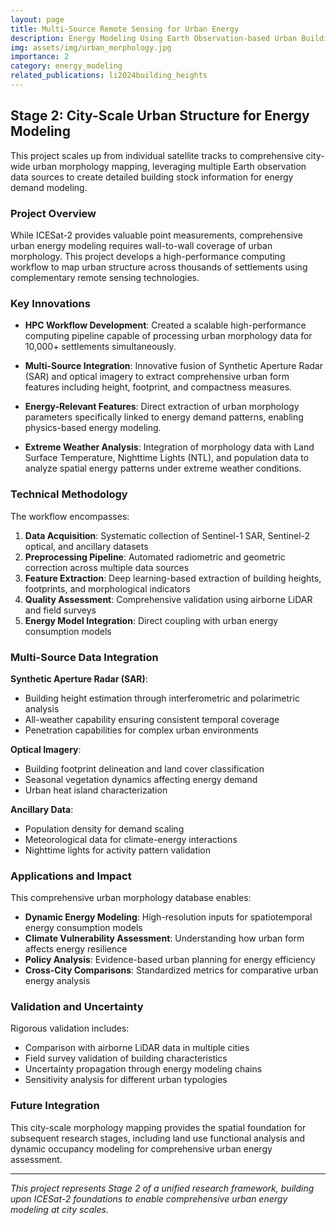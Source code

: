 ```yaml
---
layout: page
title: Multi-Source Remote Sensing for Urban Energy
description: Energy Modeling Using Earth Observation-based Urban Building Stock Information
img: assets/img/urban_morphology.jpg
importance: 2
category: energy_modeling
related_publications: li2024building_heights
---
```


## Stage 2: City-Scale Urban Structure for Energy Modeling

This project scales up from individual satellite tracks to comprehensive city-wide urban morphology mapping, leveraging multiple Earth observation data sources to create detailed building stock information for energy demand modeling.

### Project Overview

While ICESat-2 provides valuable point measurements, comprehensive urban energy modeling requires wall-to-wall coverage of urban morphology. This project develops a high-performance computing workflow to map urban structure across thousands of settlements using complementary remote sensing technologies.

### Key Innovations

- **HPC Workflow Development**: Created a scalable high-performance computing pipeline capable of processing urban morphology data for 10,000+ settlements simultaneously.

- **Multi-Source Integration**: Innovative fusion of Synthetic Aperture Radar (SAR) and optical imagery to extract comprehensive urban form features including height, footprint, and compactness measures.

- **Energy-Relevant Features**: Direct extraction of urban morphology parameters specifically linked to energy demand patterns, enabling physics-based energy modeling.

- **Extreme Weather Analysis**: Integration of morphology data with Land Surface Temperature, Nighttime Lights (NTL), and population data to analyze spatial energy patterns under extreme weather conditions.

### Technical Methodology

The workflow encompasses:

1. **Data Acquisition**: Systematic collection of Sentinel-1 SAR, Sentinel-2 optical, and ancillary datasets
2. **Preprocessing Pipeline**: Automated radiometric and geometric correction across multiple data sources
3. **Feature Extraction**: Deep learning-based extraction of building heights, footprints, and morphological indicators
4. **Quality Assessment**: Comprehensive validation using airborne LiDAR and field surveys
5. **Energy Model Integration**: Direct coupling with urban energy consumption models

### Multi-Source Data Integration

**Synthetic Aperture Radar (SAR)**:
- Building height estimation through interferometric and polarimetric analysis
- All-weather capability ensuring consistent temporal coverage
- Penetration capabilities for complex urban environments

**Optical Imagery**:
- Building footprint delineation and land cover classification
- Seasonal vegetation dynamics affecting energy demand
- Urban heat island characterization

**Ancillary Data**:
- Population density for demand scaling
- Meteorological data for climate-energy interactions
- Nighttime lights for activity pattern validation

### Applications and Impact

This comprehensive urban morphology database enables:

- **Dynamic Energy Modeling**: High-resolution inputs for spatiotemporal energy consumption models
- **Climate Vulnerability Assessment**: Understanding how urban form affects energy resilience
- **Policy Analysis**: Evidence-based urban planning for energy efficiency
- **Cross-City Comparisons**: Standardized metrics for comparative urban energy analysis

### Validation and Uncertainty

Rigorous validation includes:
- Comparison with airborne LiDAR data in multiple cities
- Field survey validation of building characteristics
- Uncertainty propagation through energy modeling chains
- Sensitivity analysis for different urban typologies

### Future Integration

This city-scale morphology mapping provides the spatial foundation for subsequent research stages, including land use functional analysis and dynamic occupancy modeling for comprehensive urban energy assessment.

---

*This project represents Stage 2 of a unified research framework, building upon ICESat-2 foundations to enable comprehensive urban energy modeling at city scales.*